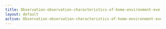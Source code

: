 ```yaml
---
title: Observation-observation-characteristics-of-home-environment-eve-everywoman-intro
layout: default
active: Observation-observation-characteristics-of-home-environment-eve-everywoman-intro
---
```


